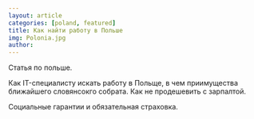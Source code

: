 ```yaml
---
layout: article
categories: [poland, featured]
title: Как найти работу в Польше
img: Polonia.jpg
author: 
---
```

Статья по польше.

Как IT-специалисту искать работу в Польще, в чем приимущества ближайшего словянсокго собрата. 
Как не продешевить с зарпалтой.

Социальные гарантии и обязательная страховка.

